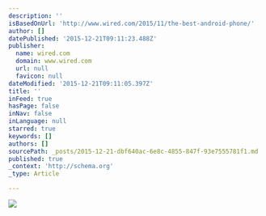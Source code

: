 ```yaml
---
description: ''
isBasedOnUrl: 'http://www.wired.com/2015/11/the-best-android-phone/'
author: []
datePublished: '2015-12-21T09:11:23.488Z'
publisher:
  name: wired.com
  domain: www.wired.com
  url: null
  favicon: null
dateModified: '2015-12-21T09:11:05.397Z'
title: ''
inFeed: true
hasPage: false
inNav: false
inLanguage: null
starred: true
keywords: []
authors: []
sourcePath: _posts/2015-12-21-dbf640ac-6e8c-4855-847f-93e7555781f1.md
published: true
_context: 'http://schema.org'
_type: Article

---
```

![](http://www.wired.com/wp-content/uploads/2015/10/Nexus-P-gallery2-582x437.jpg)